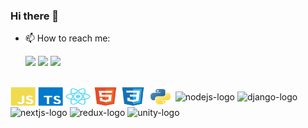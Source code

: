 ### Hi there 👋

- 📫 How to reach me: 

  <a href="https://twitter.com/danilokvt" target="_blank"><img src="https://img.shields.io/badge/Twitter-1DA1F2?style=for-the-badge&logo=twitter&logoColor=white" target="_blank"></a>
  <a href="mailto:danilo.kvet@gmail.com" target="_blank"><img src="https://img.shields.io/badge/Gmail-D14836?style=for-the-badge&logo=gmail&logoColor=white" target="_blank"></a>
  <a href="https://www.linkedin.com/in/danilo-kvet/" target="_blank"><img src="https://img.shields.io/badge/LinkedIn-0077B5?style=for-the-badge&logo=linkedin&logoColor=white" target="_blank"></a> 

<br>

<div>
  <img align="center" alt="js-logo" height="30" width="40" src="https://raw.githubusercontent.com/devicons/devicon/master/icons/javascript/javascript-plain.svg">
  <img align="center" alt="ts-logo" height="30" width="40" src="https://raw.githubusercontent.com/devicons/devicon/master/icons/typescript/typescript-plain.svg">
  <img align="center" alt="react-logo" height="30" width="40" src="https://raw.githubusercontent.com/devicons/devicon/master/icons/react/react-original.svg">
  <img align="center" alt="html-logo" height="30" width="40" src="https://raw.githubusercontent.com/devicons/devicon/master/icons/html5/html5-original.svg">
  <img align="center" alt="css-logo" height="30" width="40" src="https://raw.githubusercontent.com/devicons/devicon/master/icons/css3/css3-original.svg">
  <img align="center" alt="python-logo" height="30" width="40" src="https://raw.githubusercontent.com/devicons/devicon/master/icons/python/python-original.svg">
  <img align="center" alt="nodejs-logo" height="30" width="40" src="https://cdn.jsdelivr.net/gh/devicons/devicon/icons/nodejs/nodejs-original.svg" />
  <img align="center" alt="django-logo" height="30" width="40" src="https://cdn.jsdelivr.net/gh/devicons/devicon/icons/django/django-plain.svg" />
  <img align="center" alt="nextjs-logo" height="30" width="40" src="https://cdn.jsdelivr.net/gh/devicons/devicon/icons/nextjs/nextjs-original.svg" />
  <img align="center" alt="redux-logo" height="30" width="40" src="https://cdn.jsdelivr.net/gh/devicons/devicon/icons/redux/redux-original.svg" />
  <img align="center" alt="unity-logo" height="30" width="40" src="https://cdn.jsdelivr.net/gh/devicons/devicon/icons/unity/unity-original.svg" />
</div>
